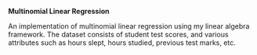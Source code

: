 **Multinomial Linear Regression**

An implementation of multinomial linear regression using my linear algebra framework. The dataset consists of student test scores, and various attributes such as hours slept, hours studied, previous test marks, etc.
